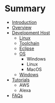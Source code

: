 # Summary

* [Introduction](README.md)
* [Overview](documentation.md)
* [Development Host](awsmd.md)
   * [Linux](linux.md)
   * [Toolchain](toolchain.md)
   * [Eclipse](eclipse.md)
   * [OS](os.md)
       * Windows
       * Linux
       * MacOS
   * [Windows](windows.md)
* [Tutorials](tutorials.md)
   * AWS
   * Alexa
* [FAQs](faqs.md)

